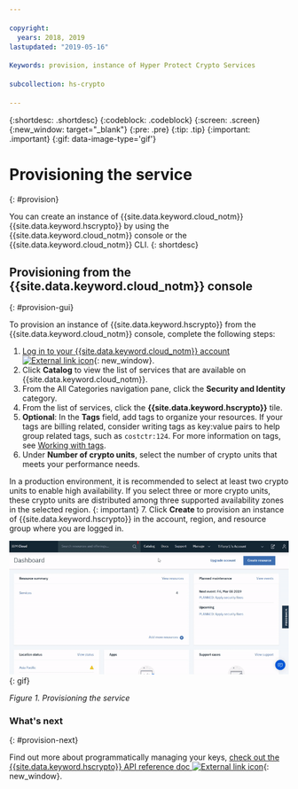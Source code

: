 ```yaml
---

copyright:
  years: 2018, 2019
lastupdated: "2019-05-16"

Keywords: provision, instance of Hyper Protect Crypto Services

subcollection: hs-crypto

---
```


{:shortdesc: .shortdesc}
{:codeblock: .codeblock}
{:screen: .screen}
{:new_window: target="_blank"}
{:pre: .pre}
{:tip: .tip}
{:important: .important}
{:gif: data-image-type='gif'}

# Provisioning the service
{: #provision}

You can create an instance of {{site.data.keyword.cloud_notm}} {{site.data.keyword.hscrypto}} by using the {{site.data.keyword.cloud_notm}} console or the {{site.data.keyword.cloud_notm}} CLI.
{: shortdesc}

## Provisioning from the {{site.data.keyword.cloud_notm}} console
{: #provision-gui}

To provision an instance of {{site.data.keyword.hscrypto}} from the {{site.data.keyword.cloud_notm}} console, complete the following steps:

1. [Log in to your {{site.data.keyword.cloud_notm}} account ![External link icon](../../icons/launch-glyph.svg "External link icon")](https://cloud.ibm.com/){: new_window}.
2. Click **Catalog** to view the list of services that are available on {{site.data.keyword.cloud_notm}}.
3. From the All Categories navigation pane, click the **Security and Identity** category.
4. From the list of services, click the **{{site.data.keyword.hscrypto}}** tile.
5. **Optional**: In the **Tags** field, add tags to organize your resources. If your tags are billing related, consider writing tags as key:value pairs to help group related tags, such as `costctr:124`. For more information on tags, see [Working with tags](/docs/resources?topic=resources-tag#tag).
6. Under **Number of crypto units**, select the number of  crypto units that meets your performance needs.

  In a production environment, it is recommended to select at least two crypto units to enable high availability. If you select three or more crypto units, these crypto units are distributed among three supported availability zones in the selected region.
  {: important}
7. Click **Create** to provision an instance of {{site.data.keyword.hscrypto}} in the account, region, and resource group where you are logged in.

![Provisioning the service](image/provisioning.gif "Provisioning the service")
{: gif}

*Figure 1. Provisioning the service*

<!-- ## Provisioning from the {{site.data.keyword.cloud_notm}} CLI
{: #provision-cli}

To provision an instance of {{site.data.keyword.hscrypto}} using the {{site.data.keyword.cloud_notm}} CLI, complete the following steps:

1. Download and install the [{{site.data.keyword.cloud_notm}} CLI](/docs/cli/index.html#overview){: new_window} with the following command:

    ```sh
    curl -sl https://ibm.biz/idt-installer | bash
    ```
    {: pre}

    **Notes:** For more information about the {{site.data.keyword.cloud_notm}} CLI, see [Getting started with the {{site.data.keyword.cloud_notm}} CLI](/docs/cli/index.html#overview){: new_window}.

2. Log in to {{site.data.keyword.cloud_notm}} through the {{site.data.keyword.cloud_notm}} CLI with the following command:

    ```sh
    ibmcloud login
    ```
    {: pre}

    **Notes:** If the login fails, run the `ibmcloud login --sso` command to try again. The `--sso` parameter is required when you log in with a federated ID. If this option is used, go to the link listed in the CLI output to generate a one-time passcode. -->

<!-- ### Creating a service instance within your account
{: #provision-acct-lvl}

To simplify access to your encryption keys with [{{site.data.keyword.iamlong}} roles](/docs/iam/users_roles.html#iamusermanrol), you can create one or more instances of the {{site.data.keyword.hscrypto}} service within an account, without needing to specify an org and space.

1. Log in to {{site.data.keyword.cloud_notm}} through the [{{site.data.keyword.cloud_notm}} CLI](/docs/cli/index.html#overview){: new_window}.

    ```sh
    ibmcloud login
    ```
    {: pre}
    **Notes:** If the login fails, run the `ibmcloud login --sso` command to try again. The `--sso` parameter is required when you log in with a federated ID. If this option is used, go to the link listed in the CLI output to generate a one-time passcode.

2. Select the account, region, and resource group where you would like to create a {{site.data.keyword.hscrypto}} service instance.

    You can use the following command to set your target region and resource group.

    ```sh
    ibmcloud target -r <region_name> -g <resource_group_name>
    ```
    {: pre}

3. Provision an instance of {{site.data.keyword.hscrypto}} within that account and resource group.

    ```sh
    ibmcloud resource service-instance-create <instance_name> kms tiered-pricing
    ```
    {: pre}

    Replace `<instance_name>` with a unique alias for your service instance.

4. Optional: Verify that the service instance was created successfully.

    ```sh
    ibmcloud resource service-instances
    ```
    {: pre}

### Creating a service instance within an org and space
{: #provision-space-lvl}

To manage access to your encryption keys with [Cloud Foundry roles](/docs/iam/cfaccess.html), you can create an instance of the {{site.data.keyword.hscrypto}} service within a specified organization and space.  

1. Log in to {{site.data.keyword.cloud_notm}} through the [{{site.data.keyword.cloud_notm}} CLI](/docs/cli/index.html#overview){: new_window}.

    ```sh
    ibmcloud login
    ```
    {: pre}
    **Note:** If the login fails, run the `ibmcloud login --sso` command to try again. The `--sso` parameter is required when you log in with a federated ID. If this option is used, go to the link listed in the CLI output to generate a one-time passcode.

2. Select the account, region, organization, and space where you would like to create a {{site.data.keyword.hscrypto}} service instance.

    You can use the following command to set your target region, org, and space.

    ```sh
    ibmcloud target -r <region> -o <organization_name> -s <space_name>
    ```
    {: pre}

3. Provision an instance of {{site.data.keyword.hscrypto}} within that account, region, organization, and space.

    ```sh
    ibmcloud service create kms tiered-pricing <instance_name>
    ```
    {: pre}

    Replace `<instance_name>` with a unique alias for your service instance.

4. Optional: Verify that the service instance was created successfully.

    ```sh
    ibmcloud service list
    ```
    {: pre}
-->

### What's next
{: #provision-next}

Find out more about programmatically managing your keys, [check out the {{site.data.keyword.hscrypto}} API reference doc ![External link icon](../../icons/launch-glyph.svg "External link icon")](https://{DomainName}/apidocs/hs-crypto){: new_window}.
